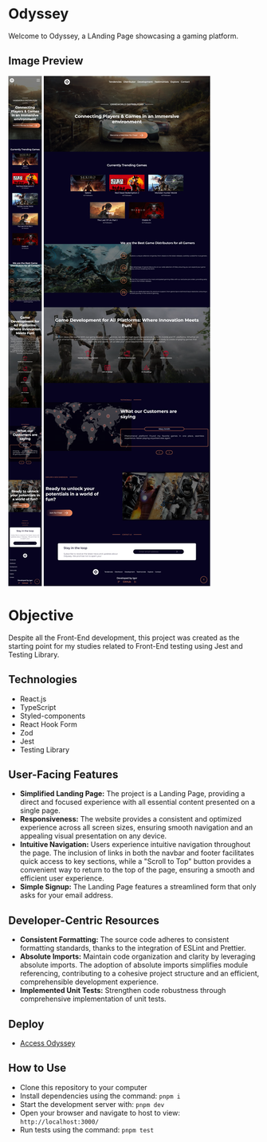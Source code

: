 # Odyssey

Welcome to Odyssey, a LAnding Page showcasing a gaming platform.

## Image Preview

![Image 1](./public/assets/image-1.png)
![Image 1](./public/assets/image-2.png)

# Objective

Despite all the Front-End development, this project was created as the starting point for my studies related to Front-End testing using Jest and Testing Library.

## Technologies

-   React.js
-   TypeScript
-   Styled-components
-   React Hook Form
-   Zod
-   Jest
-   Testing Library

## User-Facing Features

-   **Simplified Landing Page:** The project is a Landing Page, providing a direct and focused experience with all essential content presented on a single page.
-   **Responsiveness:** The website provides a consistent and optimized experience across all screen sizes, ensuring smooth navigation and an appealing visual presentation on any device.
-   **Intuitive Navigation:** Users experience intuitive navigation throughout the page. The inclusion of links in both the navbar and footer facilitates quick access to key sections, while a "Scroll to Top" button provides a convenient way to return to the top of the page, ensuring a smooth and efficient user experience.
-   **Simple Signup:** The Landing Page features a streamlined form that only asks for your email address.

## Developer-Centric Resources

-   **Consistent Formatting:** The source code adheres to consistent formatting standards, thanks to the integration of ESLint and Prettier.
-   **Absolute Imports:** Maintain code organization and clarity by leveraging absolute imports. The adoption of absolute imports simplifies module referencing, contributing to a cohesive project structure and an efficient, comprehensible development experience.
-   **Implemented Unit Tests:** Strengthen code robustness through comprehensive implementation of unit tests.

## Deploy

-   [Access Odyssey](https://odyssey-ig.vercel.app/)

## How to Use

-   Clone this repository to your computer
-   Install dependencies using the command: `pnpm i`
-   Start the development server with: `pnpm dev`
-   Open your browser and navigate to host to view: `http://localhost:3000/`
-   Run tests using the command: `pnpm test`

